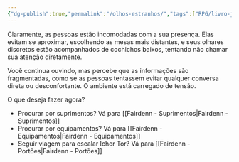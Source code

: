 ```yaml
---
{"dg-publish":true,"permalink":"/olhos-estranhos/","tags":["RPG/livro-jogo/Draegeni/story-points"],"created":"2024-12-06T14:48:47.286-05:00","updated":"2024-12-27T16:30:28.297-05:00"}
---
```



Claramente, as pessoas estão incomodadas com a sua presença. Elas evitam se aproximar, escolhendo as mesas mais distantes, e seus olhares discretos estão acompanhados de cochichos baixos, tentando não chamar sua atenção diretamente.

Você continua ouvindo, mas percebe que as informações são fragmentadas, como se as pessoas tentassem evitar qualquer conversa direta ou desconfortante. O ambiente está carregado de tensão.

O que deseja fazer agora?

- Procurar por suprimentos? Vá para [[Fairdenn - Suprimentos\|Fairdenn - Suprimentos]]
- Procurar por equipamentos? Vá para [[Fairdenn - Equipamentos\|Fairdenn - Equipamentos]]
- Seguir viagem para escalar Ichor Tor? Vá para [[Fairdenn - Portões\|Fairdenn - Portões]]
